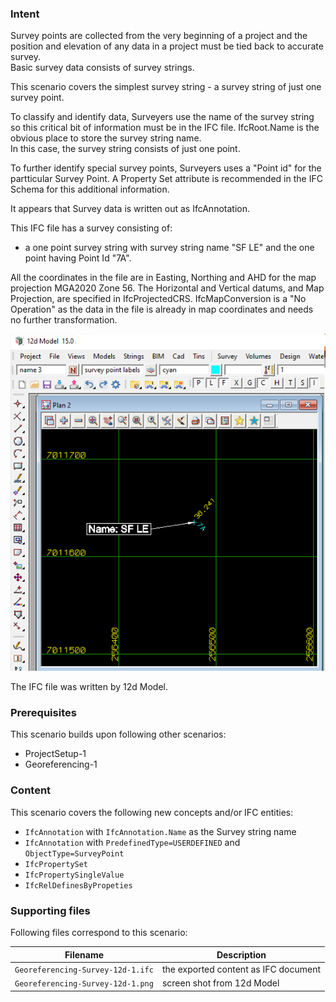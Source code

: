 
### Intent

Survey points are collected from the very beginning of a project and the position and elevation of any data in a project must be tied back to accurate survey.  
Basic survey data consists of survey strings.

This scenario covers the simplest survey string - a survey string of just one survey point.

To classify and identify data, Surveyers use the name of the survey string so this critical bit of information must be in the IFC file.
IfcRoot.Name is the obvious place to store the survey string name.  
In this case, the survey string consists of just one point.

To further identify special survey points, Surveyers uses a "Point id" for the partticular Survey Point.
A Property Set attribute is recommended in the IFC Schema for this additional information.  

It appears that Survey data is written out as IfcAnnotation.

This IFC file has a survey consisting of:

- a one point survey string with survey string name "SF LE" and the one point having Point Id "7A".

All the coordinates in the file are in Easting, Northing and AHD for the map projection MGA2020 Zone 56.
The Horizontal and Vertical datums, and Map Projection, are specified in IfcProjectedCRS.
IfcMapConversion is a "No Operation" as the data in the file is already in map coordinates and needs no further transformation. 

![georefsurvey12d1](../Georeferencing-Survey-12d-1/Georeferencing-Survey-12d-1.png  "Single Survey Point with Name *SF LE* and Point Id *7A*") 

The IFC file was written by 12d Model. 

### Prerequisites

This scenario builds upon following other scenarios:

- ProjectSetup-1
- Georeferencing-1

### Content

This scenario covers the following new concepts and/or IFC entities:

-  `IfcAnnotation` with `IfcAnnotation.Name` as the Survey string name
-  `IfcAnnotation` with `PredefinedType=USERDEFINED` and `ObjectType=SurveyPoint`
-  `IfcPropertySet`
-  `IfcPropertySingleValue`
-  `IfcRelDefinesByPropeties`

### Supporting files

Following files correspond to this scenario:

| Filename                          | Description                        |
|-----------------------------------|------------------------------------|
| `Georeferencing-Survey-12d-1.ifc`  | the exported content as IFC document |
| `Georeferencing-Survey-12d-1.png`      | screen shot from 12d Model           |

